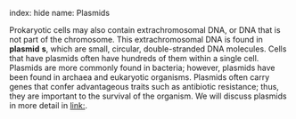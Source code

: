index: hide
name: Plasmids

Prokaryotic cells may also contain extrachromosomal DNA, or DNA that is not part of the chromosome. This extrachromosomal DNA is found in  **plasmid** **s**, which are small, circular, double-stranded DNA molecules. Cells that have plasmids often have hundreds of them within a single cell. Plasmids are more commonly found in bacteria; however, plasmids have been found in archaea and eukaryotic organisms. Plasmids often carry genes that confer advantageous traits such as antibiotic resistance; thus, they are important to the survival of the organism. We will discuss plasmids in more detail in <link:>.

